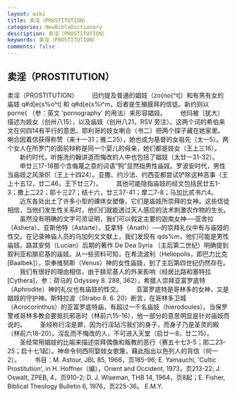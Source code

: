 ```yaml
---
layout: wiki
title: 卖淫（PROSTITUTION）
categories: NewBibleDictionary
description: 卖淫（PROSTITUTION）
keywords: 卖淫（PROSTITUTION）
comments: false
---
```


## 卖淫（PROSTITUTION）



卖淫（PROSTITUTION）
　　旧约提及普通的娼妓（zo{no{^t[）和有男有女的庙妓 q#d[e{s%o^t[ 和 q#d[e{s%i^m，后者是生殖膜拜的信徒。新约则以 porne{ （参：英文 'pornography' 的用法）来形容娼妓。
　　他玛被〔犹大〕描述为妓女（创卅八15），以及庙妓（创卅八21，RSV 旁注）。这两个词的希伯来文在何四14有平行的意思。耶利哥的妓女喇合（书二）把两个探子藏在她家里。喇合因着信获得称赞（来十一31；雅二25），她也成为基督的女祖先（太一5）。两个女人在所罗门的面前辩称是同一个婴儿的母亲，她们都是妓女（王上三16）。
　　新约时代，听施洗约翰讲道而悔改的人中也包括了娼妓（太廿一31-32）。
　　申廿三17-18那个含侮蔑之意的词语“狗”显然指男性庙妓。罗波安时代，男性当庙妓之风渐炽（王上十四24）。亚撒、约沙法、约西亚都尝试铲除这种恶事（王上十五12，廿二46，王下廿三7）。
　　其他可能隐指庙妓的经文包括民廿五1-3；撒上二22；耶十三27；结十六，廿三37-41；摩二7-8；马加比贰书六4。
　　近东各处出土了许多小型的祼体女塑像，它们是庙妓所崇拜的女神。这些信徒相信，当他们发生性关系时，他们们就能透过天人感应的法术刺激农作物的生长。
　　虽然没有明确的文字可资证明，我们可以假定主要的迦南女神──亚舍拉（Ashera）、亚斯他特（Astarte）、亚拿特（Anath）──的崇拜礼仪中有与庙妓的性交。在记录神庙人员的乌加列文文献上，我们发现有 qds%m，他们可能是男性庙妓。路其安努（Lucian）后期的著作 De Dea Syria （主后第二世纪）明确提到叙利亚和腓尼基的庙妓。从一些资料可知，在希流波利（Heliopolis，即巴力比克 [Baalbek]），崇奉维努斯（Venus）神的女性庙妓，到了主后第四世纪仍然存在。
　　我们有很好的理由相信，由于腓尼基人的外来影响（经居比路和塞特拉 [Cythera]，参：荷马的 Odyssey 8. 288, 362），希腊人崇拜亚富罗底特（Aphrodite）神的礼仪也有庙妓的性交。
　　亚富罗底特是哥林多的女神，又是娼妓的守护神。斯特拉波（Strabo 8. 6. 20）断言，在哥林多卫城（Acrocorinthus）的亚富罗底特庙，有超过一千名庙妓（hierodoules）。当保罗警戒哥林多教会要抵抗邪恶时（林前六15-16），他一部分的意思明显是针对庙妓而说的。
　　圣经称行淫是罪，因为行淫玷污我们的身子，而身子乃是圣灵的殿（林前六18-20）。淫乱而不悔改的人，不可进入天堂（启廿一8，廿二15）。
　　圣经常用娼妓的比喻来描述崇拜偶像和叛教的恶行（赛五十七3-5；耶二23-25；启十七1起）。神命令何西阿娶妓女歌篾，藉此指出以色列人的背信（何一2）。
　　书目：M. Astour, JBL 85, 1966，页185-96; E. Yamauchi,
'Cultic Prostitution', in H. Hoffner（编），Orient and Occident, 1973，页213-22; J. Oswalt, ZPEB, 4，页910-2; D. J. Wiseman, THB 14, 1964，页8起；E. Fisher, Biblical Theology Bulletin 6, 1976，页225-36。
E.M.Y.




